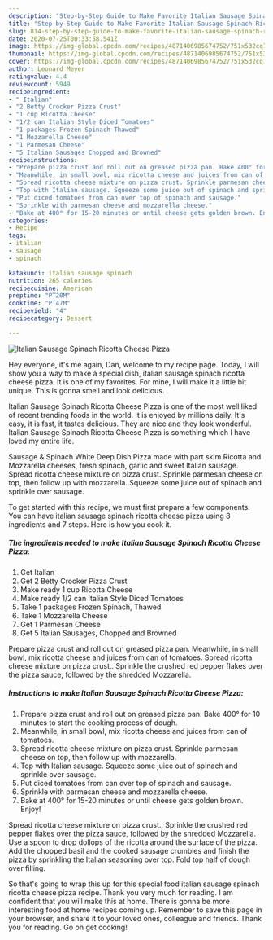 ```yaml
---
description: "Step-by-Step Guide to Make Favorite Italian Sausage Spinach Ricotta Cheese Pizza"
title: "Step-by-Step Guide to Make Favorite Italian Sausage Spinach Ricotta Cheese Pizza"
slug: 814-step-by-step-guide-to-make-favorite-italian-sausage-spinach-ricotta-cheese-pizza
date: 2020-07-25T00:33:58.541Z
image: https://img-global.cpcdn.com/recipes/4871406985674752/751x532cq70/italian-sausage-spinach-ricotta-cheese-pizza-recipe-main-photo.jpg
thumbnail: https://img-global.cpcdn.com/recipes/4871406985674752/751x532cq70/italian-sausage-spinach-ricotta-cheese-pizza-recipe-main-photo.jpg
cover: https://img-global.cpcdn.com/recipes/4871406985674752/751x532cq70/italian-sausage-spinach-ricotta-cheese-pizza-recipe-main-photo.jpg
author: Leonard Meyer
ratingvalue: 4.4
reviewcount: 5949
recipeingredient:
- " Italian"
- "2 Betty Crocker Pizza Crust"
- "1 cup Ricotta Cheese"
- "1/2 can Italian Style Diced Tomatoes"
- "1 packages Frozen Spinach Thawed"
- "1 Mozzarella Cheese"
- "1 Parmesan Cheese"
- "5 Italian Sausages Chopped and Browned"
recipeinstructions:
- "Prepare pizza crust and roll out on greased pizza pan. Bake 400° for 10 minutes to start the cooking process of dough."
- "Meanwhile, in small bowl, mix ricotta cheese and juices from can of tomatoes."
- "Spread ricotta cheese mixture on pizza crust. Sprinkle parmesan cheese on top, then follow up with mozzarella."
- "Top with Italian sausage. Squeeze some juice out of spinach and sprinkle over sausage."
- "Put diced tomatoes from can over top of spinach and sausage."
- "Sprinkle with parmesan cheese and mozzarella cheese."
- "Bake at 400° for 15-20 minutes or until cheese gets golden brown. Enjoy!"
categories:
- Recipe
tags:
- italian
- sausage
- spinach

katakunci: italian sausage spinach 
nutrition: 265 calories
recipecuisine: American
preptime: "PT20M"
cooktime: "PT47M"
recipeyield: "4"
recipecategory: Dessert

---
```



![Italian Sausage Spinach Ricotta Cheese Pizza](https://img-global.cpcdn.com/recipes/4871406985674752/751x532cq70/italian-sausage-spinach-ricotta-cheese-pizza-recipe-main-photo.jpg)

Hey everyone, it's me again, Dan, welcome to my recipe page. Today, I will show you a way to make a special dish, italian sausage spinach ricotta cheese pizza. It is one of my favorites. For mine, I will make it a little bit unique. This is gonna smell and look delicious.

Italian Sausage Spinach Ricotta Cheese Pizza is one of the most well liked of recent trending foods in the world. It is enjoyed by millions daily. It's easy, it is fast, it tastes delicious. They are nice and they look wonderful. Italian Sausage Spinach Ricotta Cheese Pizza is something which I have loved my entire life.

Sausage &amp; Spinach White Deep Dish Pizza made with part skim Ricotta and Mozzarella cheeses, fresh spinach, garlic and sweet Italian sausage. Spread ricotta cheese mixture on pizza crust. Sprinkle parmesan cheese on top, then follow up with mozzarella. Squeeze some juice out of spinach and sprinkle over sausage.


To get started with this recipe, we must first prepare a few components. You can have italian sausage spinach ricotta cheese pizza using 8 ingredients and 7 steps. Here is how you cook it.

<!--inarticleads1-->

##### The ingredients needed to make Italian Sausage Spinach Ricotta Cheese Pizza:

1. Get  Italian
1. Get 2 Betty Crocker Pizza Crust
1. Make ready 1 cup Ricotta Cheese
1. Make ready 1/2 can Italian Style Diced Tomatoes
1. Take 1 packages Frozen Spinach, Thawed
1. Take 1 Mozzarella Cheese
1. Get 1 Parmesan Cheese
1. Get 5 Italian Sausages, Chopped and Browned


Prepare pizza crust and roll out on greased pizza pan. Meanwhile, in small bowl, mix ricotta cheese and juices from can of tomatoes. Spread ricotta cheese mixture on pizza crust.. Sprinkle the crushed red pepper flakes over the pizza sauce, followed by the shredded Mozzarella. 

<!--inarticleads2-->

##### Instructions to make Italian Sausage Spinach Ricotta Cheese Pizza:

1. Prepare pizza crust and roll out on greased pizza pan. Bake 400° for 10 minutes to start the cooking process of dough.
1. Meanwhile, in small bowl, mix ricotta cheese and juices from can of tomatoes.
1. Spread ricotta cheese mixture on pizza crust. Sprinkle parmesan cheese on top, then follow up with mozzarella.
1. Top with Italian sausage. Squeeze some juice out of spinach and sprinkle over sausage.
1. Put diced tomatoes from can over top of spinach and sausage.
1. Sprinkle with parmesan cheese and mozzarella cheese.
1. Bake at 400° for 15-20 minutes or until cheese gets golden brown. Enjoy!


Spread ricotta cheese mixture on pizza crust.. Sprinkle the crushed red pepper flakes over the pizza sauce, followed by the shredded Mozzarella. Use a spoon to drop dollops of the ricotta around the surface of the pizza. Add the chopped basil and the cooked sausage crumbles and finish the pizza by sprinkling the Italian seasoning over top. Fold top half of dough over filling. 

So that's going to wrap this up for this special food italian sausage spinach ricotta cheese pizza recipe. Thank you very much for reading. I am confident that you will make this at home. There is gonna be more interesting food at home recipes coming up. Remember to save this page in your browser, and share it to your loved ones, colleague and friends. Thank you for reading. Go on get cooking!
